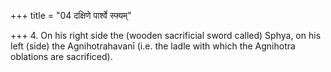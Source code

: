 +++
title = "04 दक्षिणे पार्श्वे स्फ्यम्"

+++
4. On his right side the (wooden sacrificial sword called) Sphya, on his left (side) the Agnihotrahavanī (i.e. the ladle with which the Agnihotra oblations are sacrificed).
